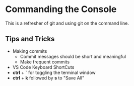 # Commanding the Console

This is a refresher of git and using git on the command line.

## Tips and Tricks

- Making commits
    - Commit messages should be short and meaningful
    - Make frequent commits
- VS Code Keyboard ShortCuts
- **ctrl** + **`** for toggling the terminal window
- **ctrl** + **k** followed by **s** to "Save All"
